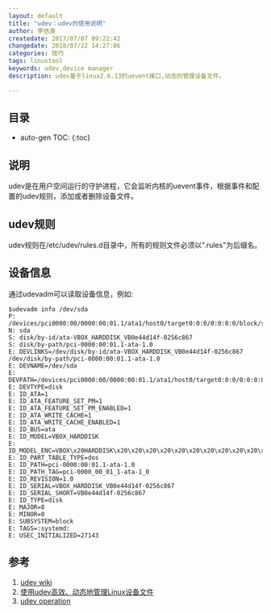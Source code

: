 ```yaml
---
layout: default
title: "udev：udev的使用说明"
author: 李佶澳
createdate: 2017/07/07 09:22:42
changedate: 2018/07/22 14:27:06
categories: 技巧
tags: linuxtool
keywords: udev,device manager
description: udev基于linux2.6.13的uevent接口,动态的管理设备文件。

---
```


## 目录
* auto-gen TOC:
{:toc}

## 说明 

udev是在用户空间运行的守护进程，它会监听内核的uevent事件，根据事件和配置的udev规则，添加或者删除设备文件。

## udev规则

udev规则在/etc/udev/rules.d目录中，所有的规则文件必须以".rules"为后缀名。

## 设备信息

通过udevadm可以读取设备信息，例如:

	$udevadm info /dev/sda
	P: /devices/pci0000:00/0000:00:01.1/ata1/host0/target0:0:0/0:0:0:0/block/sda
	N: sda
	S: disk/by-id/ata-VBOX_HARDDISK_VB0e44d14f-0256c867
	S: disk/by-path/pci-0000:00:01.1-ata-1.0
	E: DEVLINKS=/dev/disk/by-id/ata-VBOX_HARDDISK_VB0e44d14f-0256c867 /dev/disk/by-path/pci-0000:00:01.1-ata-1.0
	E: DEVNAME=/dev/sda
	E: DEVPATH=/devices/pci0000:00/0000:00:01.1/ata1/host0/target0:0:0/0:0:0:0/block/sda
	E: DEVTYPE=disk
	E: ID_ATA=1
	E: ID_ATA_FEATURE_SET_PM=1
	E: ID_ATA_FEATURE_SET_PM_ENABLED=1
	E: ID_ATA_WRITE_CACHE=1
	E: ID_ATA_WRITE_CACHE_ENABLED=1
	E: ID_BUS=ata
	E: ID_MODEL=VBOX_HARDDISK
	E: ID_MODEL_ENC=VBOX\x20HARDDISK\x20\x20\x20\x20\x20\x20\x20\x20\x20\x20\x20\x20\x20\x20\x20\x20\x20\x20\x20\x20\x20\x20\x20\x20\x20\x20\x20
	E: ID_PART_TABLE_TYPE=dos
	E: ID_PATH=pci-0000:00:01.1-ata-1.0
	E: ID_PATH_TAG=pci-0000_00_01_1-ata-1_0
	E: ID_REVISION=1.0
	E: ID_SERIAL=VBOX_HARDDISK_VB0e44d14f-0256c867
	E: ID_SERIAL_SHORT=VB0e44d14f-0256c867
	E: ID_TYPE=disk
	E: MAJOR=8
	E: MINOR=0
	E: SUBSYSTEM=block
	E: TAGS=:systemd:
	E: USEC_INITIALIZED=27143

## 参考

1. [udev wiki][1]
2. [使用udev高效、动态地管理Linux设备文件][2]
3. [udev operation][3]

[1]: https://zh.wikipedia.org/wiki/Udev  "udev wiki" 
[2]: https://www.ibm.com/developerworks/cn/linux/l-cn-udev/ "使用udev高效、动态地管理Linux设备文件"
[3]: https://wiki.archlinux.org/index.php/Udev_(%E7%AE%80%E4%BD%93%E4%B8%AD%E6%96%87)  "udev operation"
